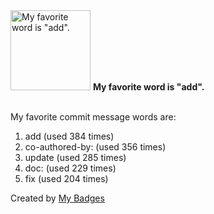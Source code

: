 <img src="https://my-badges.github.io/my-badges/favorite-word.png" alt="My favorite word is &quot;add&quot;." title="My favorite word is &quot;add&quot;." width="128">
<strong>My favorite word is &quot;add&quot;.</strong>
<br><br>

My favorite commit message words are:

1. add (used 384 times)
2. co-authored-by: (used 356 times)
3. update (used 285 times)
4. doc: (used 229 times)
5. fix (used 204 times)


Created by <a href="https://github.com/my-badges/my-badges">My Badges</a>